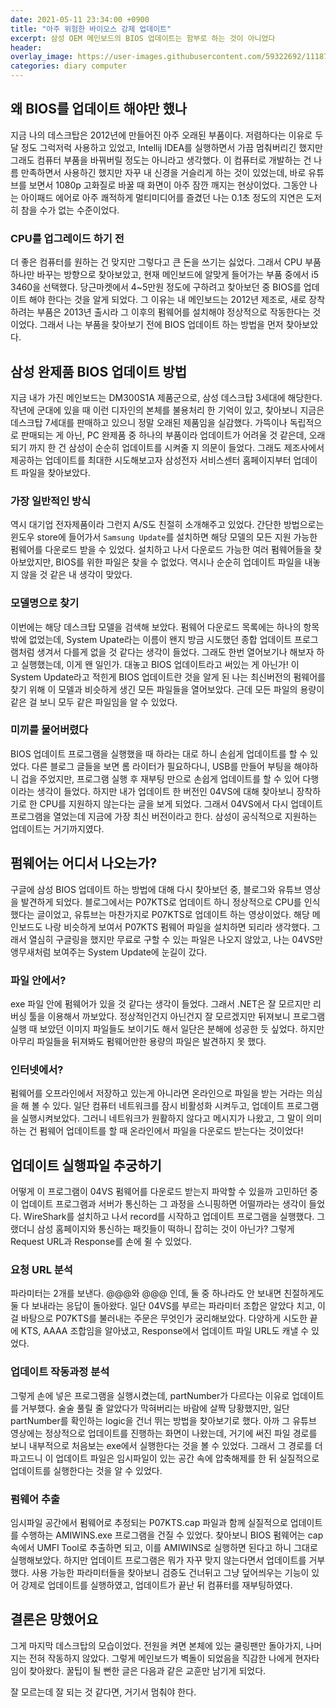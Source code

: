 ```yaml
---
date: 2021-05-11 23:34:00 +0900
title: "아주 위험한 바이오스 강제 업데이트"
excerpt: 삼성 OEM 메인보드의 BIOS 업데이트는 함부로 하는 것이 아니었다
header:
overlay_image: https://user-images.githubusercontent.com/59322692/111871299-873a2300-89cc-11eb-88a7-a7e3461803ad.jpeg
categories: diary computer
---
```


## 왜 BIOS를 업데이트 해야만 했나

지금 나의 데스크탑은 2012년에 만들어진 아주 오래된 부품이다. 저렴하다는 이유로 두달 정도 그럭저럭 사용하고 있었고, Intellij IDEA를 실행하면서 가끔 멈춰버리긴 했지만 그래도 컴퓨터 부품을 바꿔버릴 정도는 아니라고 생각했다. 이 컴퓨터로 개발하는 건 나름 만족하면서 사용하긴 했지만 자꾸 내 신경을 거슬리게 하는 것이 있었는데, 바로 유튜브를 보면서 1080p 고화질로 바꿀 때 화면이 아주 잠깐 깨지는 현상이었다. 그동안 나는 아이패드 에어로 아주 쾌적하게 멀티미디어를 즐겼던 나는 0.1초 정도의 지연은 도저히 참을 수가 없는 수준이었다.

### CPU를 업그레이드 하기 전

더 좋은 컴퓨터를 원하는 건 맞지만 그렇다고 큰 돈을 쓰기는 싫었다. 그래서 CPU 부품하나만 바꾸는 방향으로 찾아보았고, 현재 메인보드에 알맞게 들어가는 부품 중에서 i5 3460을 선택했다. 당근마켓에서 4~5만원 정도에 구하려고 찾아보던 중 BIOS를 업데이트 해야 한다는 것을 알게 되었다. 그 이유는 내 메인보드는 2012년 제조로, 새로 장착하려는 부품은 2013년 출시라 그 이후의 펌웨어를 설치해야 정상적으로 작동한다는 것이었다. 그래서 나는 부품을 찾아보기 전에 BIOS 업데이트 하는 방법을 먼저 찾아보았다.

## 삼성 완제품 BIOS 업데이트 방법

지금 내가 가진 메인보드는 DM300S1A 제품군으로, 삼성 데스크탑 3세대에 해당한다. 작년에 군대에 있을 때 이런 디자인의 본체를 불용처리 한 기억이 있고, 찾아보니 지금은 데스크탑 7세대를 판매하고 있으니 정말 오래된 제품임을 실감했다. 가뜩이나 독립적으로 판매되는 게 아닌, PC 완제품 중 하나의 부품이라 업데이트가 어려울 것 같은데, 오래되기 까지 한 건 삼성이 순순히 업데이트를 시켜줄 지 의문이 들었다. 그래도 제조사에서 제공하는 업데이트를 최대한 시도해보고자 삼성전자 서비스센터 홈페이지부터 업데이트 파일을 찾아보았다.

### 가장 일반적인 방식

역시 대기업 전자제품이라 그런지 A/S도 친절히 소개해주고 있었다. 간단한 방법으로는 윈도우 store에 들어가서 `Samsung Update`를 설치하면 해당 모델의 모든 지원 가능한 펌웨어를 다운로드 받을 수 있었다. 설치하고 나서 다운로드 가능한 여러 펌웨어들을 찾아보았지만, BIOS를 위한 파일은 찾을 수 없었다. 역시나 순순히 업데이트 파일을 내놓지 않을 것 같은 내 생각이 맞았다.

### 모델명으로 찾기

이번에는 해당 데스크탑 모델을 검색해 보았다. 펌웨어 다운로드 목록에는 하나의 항목 밖에 없었는데, System Upate라는 이름이 왠지 방금 시도했던 종합 업데이트 프로그램처럼 생겨서 다를게 없을 것 같다는 생각이 들었다. 그래도 한번 열어보기나 해보자 하고 실행했는데, 이게 왠 일인가. 대놓고 BIOS 업데이트라고 써있는 게 아닌가! 이 System Update라고 적힌게 BIOS 업데이트란 것을 알게 된 나는 최신버전의 펌웨어를 찾기 위해 이 모델과 비슷하게 생긴 모든 파일들을 열어보았다. 근데 모든 파일의 용량이 같은 걸 보니 모두 같은 파일임을 알 수 있었다.

### 미끼를 물어버렸다

BIOS 업데이트 프로그램을 실행했을 때 하라는 대로 하니 손쉽게 업데이트를 할 수 있었다. 다른 블로그 글들을 보면 롬 라이터가 필요하다니, USB를 만들어 부팅을 해야하니 겁을 주었지만, 프로그램 실행 후 재부팅 만으로 손쉽게 업데이트를 할 수 있어 다행이라는 생각이 들었다. 하지만 내가 업데이트 한 버전인 04VS에 대해 찾아보니 장착하기로 한 CPU를 지원하지 않는다는 글을 보게 되었다. 그래서 04VS에서 다시 업데이트 프로그램을 열었는데 지금에 가장 최신 버전이라고 한다. 삼성이 공식적으로 지원하는 업데이트는 거기까지였다.

## 펌웨어는 어디서 나오는가?

구글에 삼성 BIOS 업데이트 하는 방법에 대해 다시 찾아보던 중, 블로그와 유튜브 영상을 발견하게 되었다. 블로그에서는 P07KTS로 업데이트 하니 정상적으로 CPU를 인식했다는 글이었고, 유튜브는 마찬가지로 P07KTS로 업데이트 하는 영상이었다. 해당 메인보드도 나랑 비슷하게 보여서 P07KTS 펌웨어 파일을 설치하면 되리라 생각했다. 그래서 열심히 구글링을 했지만 무료로 구할 수 있는 파일은 나오지 않았고, 나는 04VS만 앵무새처럼 보여주는 System Update에 눈길이 갔다.

### 파일 안에서?

exe 파일 안에 펌웨어가 있을 것 같다는 생각이 들었다. 그래서 .NET은 잘 모르지만 리버싱 툴을 이용해서 까보았다. 정상적인건지 아닌건지 잘 모르겠지만 뒤져보니 프로그램 실행 때 보았던 이미지 파일들도 보이기도 해서 일단은 분해에 성공한 듯 싶었다. 하지만 아무리 파일들을 뒤져봐도 펌웨어만한 용량의 파일은 발견하지 못 했다.

### 인터넷에서?

펌웨어를 오프라인에서 저장하고 있는게 아니라면 온라인으로 파일을 받는 거라는 의심을 해 볼 수 있다. 일단 컴퓨터 네트워크를 잠시 비활성화 시켜두고, 업데이트 프로그램을 실행시켜보았다. 그러니 네트워크가 원활하지 않다고 메시지가 나왔고, 그 말이 의미하는 건 펌웨어 업데이트를 할 때 온라인에서 파일을 다운로드 받는다는 것이었다!

## 업데이트 실행파일 추궁하기

어떻게 이 프로그램이 04VS 펌웨어를 다운로드 받는지 파악할 수 있을까 고민하던 중 이 업데이트 프로그램과 서버가 통신하는 그 과정을 스니핑하면 어떨까라는 생각이 들었다. WireShark를 설치하고 나서 record를 시작하고 업데이트 프로그램을 실행했다. 그랬더니 삼성 홈페이지와 통신하는 패킷들이 떡하니 잡히는 것이 아닌가? 그렇게 Request URL과 Response를 손에 쥘 수 있었다.

### 요청 URL 분석

파라미터는 2개를 보낸다. @@@와 @@@ 인데, 둘 중 하나라도 안 보내면 친절하게도 둘 다 보내라는 응답이 돌아왔다. 일단 04VS를 부르는 파라미터 조합은 알았다 치고, 이걸 바탕으로 P07KTS를 불러내는 주문은 무엇인가 궁리해보았다. 다양하게 시도한 끝에 KTS, AAAA 조합임을 알아냈고, Response에서 업데이트 파일 URL도 캐낼 수 있었다.

### 업데이트 작동과정 분석

그렇게 손에 넣은 프로그램을 실행시켰는데, partNumber가 다르다는 이유로 업데이트를 거부했다. 술술 풀릴 줄 알았다가 막혀버리는 바람에 살짝 당황했지만, 일단 partNumber를 확인하는 logic을 건너 뛰는 방법을 찾아보기로 했다. 아까 그 유튜브 영상에는 정상적으로 업데이트를 진행하는 화면이 나왔는데, 거기에 써진 파일 경로를 보니 내부적으로 처음보는 exe에서 실행한다는 것을 볼 수 있었다. 그래서 그 경로를 더 파고드니 이 업데이트 파일은 임시파일이 있는 공간 속에 압축해제를 한 뒤 실질적으로 업데이트를 실행한다는 것을 알 수 있었다.

### 펌웨어 추출

임시파일 공간에서 펌웨어로 추정되는 P07KTS.cap 파일과 함께 실질적으로 업데이트를 수행하는 AMIWINS.exe 프로그램을 건질 수 있었다. 찾아보니 BIOS 펌웨어는 cap 속에서 UMFI Tool로 추출하면 되고, 이를 AMIWINS로 실행하면 된다고 하니 그대로 실행해보았다. 하지만 업데이트 프로그램은 뭐가 자꾸 맞지 않는다면서 업데이트를 거부했다. 사용 가능한 파라미터들을 찾아보니 검증도 건너뒤고 그냥 덮어씌우는 기능이 있어 강제로 업데이트를 실행하였고, 업데이트가 끝난 뒤 컴퓨터를 재부팅하였다.

## 결론은 망했어요

그게 마지막 데스크탑의 모습이었다. 전원을 켜면 본체에 있는 쿨링팬만 돌아가지, 나머지는 전혀 작동하지 않았다. 그렇게 메인보드가 벽돌이 되었음을 직감한 나에게 현자타임이 찾아왔다. 꿀팁이 될 뻔한 글은 다음과 같은 교훈만 남기게 되었다.

잘 모르는데 잘 되는 것 같다면, 거기서 멈춰야 한다.
